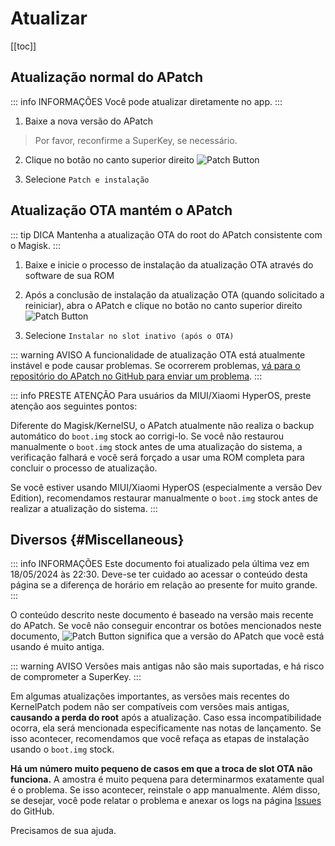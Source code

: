 # Atualizar

[[toc]]

## Atualização normal do APatch

::: info INFORMAÇÕES
Você pode atualizar diretamente no app.
:::

1. Baixe a nova versão do APatch

> Por favor, reconfirme a SuperKey, se necessário.

2. Clique no botão no canto superior direito ![Patch Button](/PButton.png)

3. Selecione `Patch e instalação`

## Atualização OTA mantém o APatch

::: tip DICA
Mantenha a atualização OTA do root do APatch consistente com o Magisk.
:::

1. Baixe e inicie o processo de instalação da atualização OTA através do software de sua ROM

2. Após a conclusão de instalação da atualização OTA (quando solicitado a reiniciar), abra o APatch e clique no botão no canto superior direito ![Patch Button](/PButton.png)

3. Selecione `Instalar no slot inativo (após o OTA)`

::: warning AVISO
A funcionalidade de atualização OTA está atualmente instável e pode causar problemas. Se ocorrerem problemas, [vá para o repositório do APatch no GitHub para enviar um problema](https://github.com/bmax121/APatch/issues/new/choose).
:::

::: info PRESTE ATENÇÃO
Para usuários da MIUI/Xiaomi HyperOS, preste atenção aos seguintes pontos:

Diferente do Magisk/KernelSU, o APatch atualmente não realiza o backup automático do `boot.img` stock ao corrigi-lo. Se você não restaurou manualmente o `boot.img` stock antes de uma atualização do sistema, a verificação falhará e você será forçado a usar uma ROM completa para concluir o processo de atualização.

Se você estiver usando MIUI/Xiaomi HyperOS (especialmente a versão Dev Edition), recomendamos restaurar manualmente o `boot.img` stock antes de realizar a atualização do sistema.
:::

## Diversos {#Miscellaneous}

::: info INFORMAÇÕES
Este documento foi atualizado pela última vez em 18/05/2024 às 22:30. Deve-se ter cuidado ao acessar o conteúdo desta página se a diferença de horário em relação ao presente for muito grande.
:::

O conteúdo descrito neste documento é baseado na versão mais recente do APatch. Se você não conseguir encontrar os botões mencionados neste documento, ![Patch Button](/PButton.png) significa que a versão do APatch que você está usando é muito antiga.

::: warning AVISO
Versões mais antigas não são mais suportadas, e há risco de comprometer a SuperKey.
:::

Em algumas atualizações importantes, as versões mais recentes do KernelPatch podem não ser compatíveis com versões mais antigas, **causando a perda do root** após a atualização. Caso essa incompatibilidade ocorra, ela será mencionada especificamente nas notas de lançamento. Se isso acontecer, recomendamos que você refaça as etapas de instalação usando o `boot.img` stock.

**Há um número muito pequeno de casos em que a troca de slot OTA não funciona.** A amostra é muito pequena para determinarmos exatamente qual é o problema. Se isso acontecer, reinstale o app manualmente. Além disso, se desejar, você pode relatar o problema e anexar os logs na página [Issues](https://github.com/bmax121/APatch/issues/new/choose) do GitHub.

Precisamos de sua ajuda.
